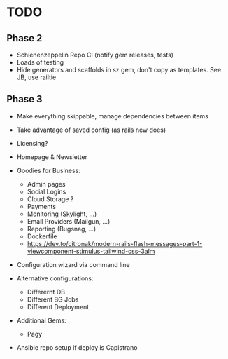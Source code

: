 
# TODO

## Phase 2
- Schienenzeppelin Repo CI (notify gem releases, tests)
- Loads of testing
- Hide generators and scaffolds in sz gem, don't copy as templates. See JB, use railtie

## Phase 3
- Make everything skippable, manage dependencies between items
- Take advantage of saved config (as rails new does)
- Licensing? 
- Homepage & Newsletter
- Goodies for Business: 
    - Admin pages
    - Social Logins
    - Cloud Storage ?
    - Payments
    - Monitoring (Skylight, ...)
    - Email Providers (Mailgun, ...)
    - Reporting (Bugsnag, ...)
    - Dockerfile
    - https://dev.to/citronak/modern-rails-flash-messages-part-1-viewcomponent-stimulus-tailwind-css-3alm
- Configuration wizard via command line
- Alternative configurations:
    - Differernt DB
    - Different BG Jobs
    - Different Deployment
  
- Additional Gems:
  - Pagy
- Ansible repo setup if deploy is Capistrano
